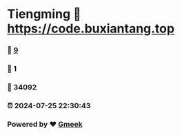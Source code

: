 # Tiengming :link: https://code.buxiantang.top 
### :page_facing_up: [9](https://code.buxiantang.top/tag.html) 
### :speech_balloon: 1 
### :hibiscus: 34092 
### :alarm_clock: 2024-07-25 22:30:43 
### Powered by :heart: [Gmeek](https://github.com/Meekdai/Gmeek)
